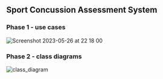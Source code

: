 ## Sport Concussion Assessment System

### Phase 1 - use cases
![Screenshot 2023-05-26 at 22 18 00](https://github.com/hiroto0222/CSE598-ASAD/assets/45121253/1396a67f-570c-4658-810d-6f4efece9295)

### Phase 2 - class diagrams
![class_diagram](https://github.com/hiroto0222/CSE598-ASAD/assets/45121253/3d577f2c-2887-42c3-86d3-1924f294418d)
